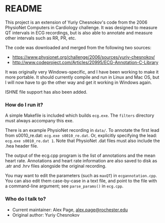 # README #

This project is an extension of Yuriy Chesnokov's code from the 2006 PhysioNet Computers in Cardiology challenge.  It was designed to measure QT intervals in ECG recordings, but is also able to annotate and measure other intervals such as RR, PR, etc.

The code was downloaded and merged from the following two sources:

* https://www.physionet.org/challenge/2006/sources/yuriy-chesnokov/
* http://www.codeproject.com/Articles/20995/ECG-Annotation-C-Library

It was originally very Windows-specific, and I have been working to make it more portable.  It should currently compile and run in Linux and Mac OS, but I will now have to go the other way and get it working in Windows again.

ISHNE file support has also been added.

### How do I run it? ###

A simple Makefile is included which builds `ecg.exe`.  The `filters` directory must always accompany this exe.

There is an example PhysioNet recording in `data/`.  To annotate the first lead from s0010_re.dat: `ecg.exe s0010_re.dat`.  Or, explicitly specifying the lead: `ecg.exe s0010_re.dat 1`.  Note that PhysioNet .dat files must also include the .hea header file.

The output of the ecg.cpp program is the list of annotations and the mean heart rate.  Annotations and heart rate information are also saved to disk as .atr and .hrv files alongside the original recording.

You may want to edit the parameters (such as `maxQT`) in `ecgannotation.cpp`.  You can also edit them case-by-case in a text file, and point to the file with a command-line argument; see `parse_params()` in `ecg.cpp`.

### Who do I talk to? ###

* Current maintainer: Alex Page, alex.page@rochester.edu
* Original author: Yuriy Chesnokov